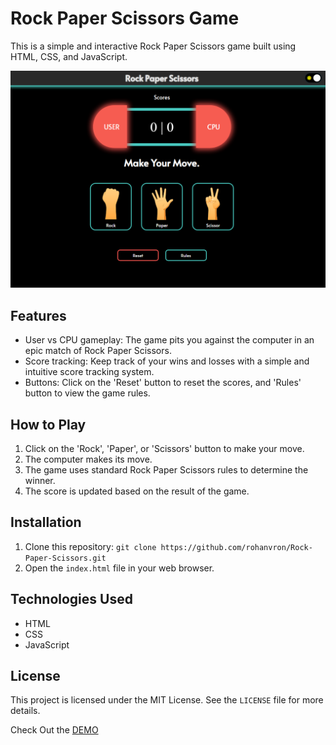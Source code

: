 # Rock Paper Scissors Game

This is a simple and interactive Rock Paper Scissors game built using HTML, CSS, and JavaScript.

<p align="center">
  <img  src="https://github.com/rohanvron/Rock-Paper-Scissors/blob/master/img/uinewtheme.PNG?raw=true">
</p>

## Features

- User vs CPU gameplay: The game pits you against the computer in an epic match of Rock Paper Scissors.
- Score tracking: Keep track of your wins and losses with a simple and intuitive score tracking system.
- Buttons: Click on the 'Reset' button to reset the scores, and 'Rules' button to view the game rules.

## How to Play

1. Click on the 'Rock', 'Paper', or 'Scissors' button to make your move.
2. The computer makes its move.
3. The game uses standard Rock Paper Scissors rules to determine the winner.
4. The score is updated based on the result of the game.

## Installation

1. Clone this repository: `git clone https://github.com/rohanvron/Rock-Paper-Scissors.git`
2. Open the `index.html` file in your web browser.

## Technologies Used

- HTML
- CSS
- JavaScript

## License

This project is licensed under the MIT License. See the `LICENSE` file for more details.

Check Out the <a href="https://rohanvron.github.io/Rock-Paper-Scissors/"> DEMO </a>
